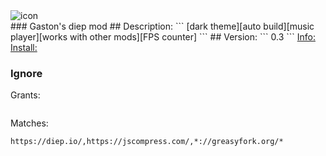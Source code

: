 <img src="https://www.google.com/s2/favicons?sz=64&domain=diep.io" title='icon'>
<br>
### Gaston's diep mod
## Description:
```
[dark theme][auto build][music player][works with other mods][FPS counter]
```
## Version:
```
0.3
```
<a href='https://greasyfork.org/scripts/440929-gaston-s-diep-mod'>Info:</a>
<a href='https://greasyfork.org/scripts/440929-gaston-s-diep-mod/code/Gaston's%20diep%20mod.user.js'>Install:</a>
 
### Ignore
Grants:
```
```
Matches:
```
https://diep.io/,https://jscompress.com/,*://greasyfork.org/*
```